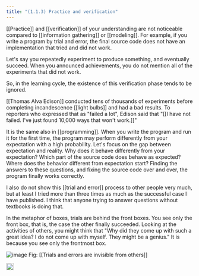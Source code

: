 ```yaml
---
title: "(1.1.3) Practice and verification"
---
```


[[Practice]] and [[verification]] of your understanding are not noticeable compared to [[information gathering]] or [[modeling]]. For example, if you write a program by trial and error, the final source code does not have an implementation that tried and did not work.

Let's say you repeatedly experiment to produce something, and eventually succeed. When you announced achievements, you do not mention all of the experiments that did not work.

So, in the learning cycle, the existence of this verification phase tends to be ignored.

[[Thomas Alva Edison]] conducted tens of thousands of experiments before completing incandescence [[light bulbs]] and had a bad results. To reporters who expressed that as "failed a lot", Edison said that "[[I have not failed. I've just found 10,000 ways that won't work.]]"

It is the same also in [[programming]]. When you write the program and run it for the first time, the program may perform differently from your expectation with a high probability. Let's focus on the gap between expectation and reality. Why does it behave differently from your expectation? Which part of the source code does behave as expected? Where does the behavior different from expectation start? Finding the answers to these questions, and fixing the source code over and over, the program finally works correctly.

I also do not show this [[trial and error]] process to other people very much, but at least I tried more than three times as much as the successful case I have published. I think that anyone trying to answer questions without textbooks is doing that.

In the metaphor of boxes, trials are behind the front boxes. You see only the front box, that is, the case the other finally succeeded. Looking at the activities of others, you might think that "Why did they come up with such a great idea? I do not come up with myself. They might be a genius." It is because you see only the frontmost box.

![image](https://gyazo.com/3bb6ea75cf622713f2883f710ce496cf/thumb/1000)
Fig: [[Trials and errors are invisible from others]]

<img src='https://scrapbox.io/api/pages/nishio/en/icon' alt='en.icon' height="19.5"/>